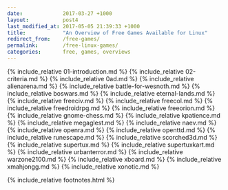 ```yaml
---
date:             2017-03-27 +1000
layout:           post4
last_modified_at: 2017-05-05 21:39:33 +1000
title:            "An Overview of Free Games Available for Linux"
redirect_from:    /free-games/
permalink:        /free-linux-games/
categories:       free, games, overviews
---
```


{% include_relative 01-introduction.md %}
{% include_relative 02-criteria.md %}
{% include_relative 0ad.md %}
{% include_relative alienarena.md %}
{% include_relative battle-for-wesnoth.md %}
{% include_relative boswars.md %}
{% include_relative eternal-lands.md %}
{% include_relative freeciv.md %}
{% include_relative freecol.md %}
{% include_relative freedroidrpg.md %}
{% include_relative freeorion.md %}
{% include_relative gnome-chess.md %}
{% include_relative kpatience.md %}
{% include_relative megaglest.md %}
{% include_relative naev.md %}
{% include_relative openra.md %}
{% include_relative openttd.md %}
{% include_relative runescape.md %}
{% include_relative scorched3d.md %}
{% include_relative supertux.md %}
{% include_relative supertuxkart.md %}
{% include_relative urbanterror.md %}
{% include_relative warzone2100.md %}
{% include_relative xboard.md %}
{% include_relative xmahjongg.md %}
{% include_relative xonotic.md %}

{% include_relative footnotes.html %}
